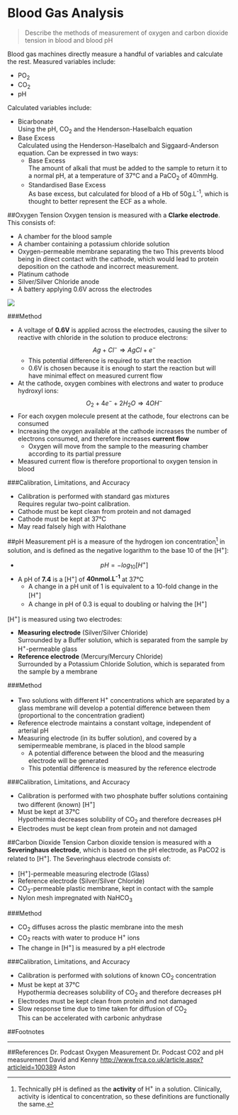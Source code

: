 # Blood Gas Analysis
> Describe the methods of measurement of oxygen and carbon dioxide tension in blood and blood pH

Blood gas machines directly measure a handful of variables and calculate the rest. Measured variables include:
* PO<sub>2</sub>
* CO<sub>2</sub>
* pH

Calculated variables include:
* Bicarbonate  
Using the pH, CO<sub>2</sub> and the Henderson-Haselbalch equation  
* Base Excess  
Calculated using the Henderson-Haselbalch and Siggaard-Anderson equation. Can be expressed in two ways:
  * Base Excess  
  The amount of alkali that must be added to the sample to return it to a normal pH, at a temperature of 37°C and a PaCO<sub>2</sub> of 40mmHg.
  * Standardised Base Excess  
  As base excess, but calculated for blood of a Hb of 50g.L<sup>-1</sup>, which is thought to better represent the ECF as a whole.

##Oxygen Tension
Oxygen tension is measured with a **Clarke electrode**. This consists of:
* A chamber for the blood sample  
* A chamber containing a potassium chloride solution
* Oxygen-permeable membrane separating the two 
  This prevents blood being in direct contact with the cathode, which would lead to protein deposition on the cathode and incorrect measurement.
* Platinum cathode
* Silver/Silver Chloride anode
* A battery applying 0.6V across the electrodes

![](http://i.imgur.com/j4O4Ywg.png)

###Method
* A voltage of **0.6V** is applied across the electrodes, causing the silver to reactive with chloride in the solution to produce electrons:  
$$Ag + Cl^- \Rightarrow AgCl + e^-$$
  * This potential difference is required to start the reaction
  * 0.6V is chosen because it is enough to start the reaction but will have minimal effect on measured current flow
* At the cathode, oxygen combines with electrons and water to produce hydroxyl ions: $$O_2 + 4e^- + 2H_2O \Rightarrow 4OH^-$$
* For each oxygen molecule present at the cathode, four electrons can be consumed
* Increasing the oxygen available at the cathode increases the number of electrons consumed, and therefore increases **current flow**
  * Oxygen will move from the sample to the measuring chamber according to its partial pressure
* Measured current flow is therefore proportional to oxygen tension in blood

###Calibration, Limitations, and Accuracy
* Calibration is performed with standard gas mixtures  
Requires regular two-point calibration.
* Cathode must be kept clean from protein and not damaged
* Cathode must be kept at 37°C
* May read falsely high with Halothane

##pH Measurement
pH is a measure of the hydrogen ion concentration[^1] in solution, and is defined as the negative logarithm to the base 10 of the [H<sup>+</sup>]:
* $$ pH = -log_{10}[H^+]$$
* A pH of **7.4** is a [H<sup>+</sup>] of **40nmol.L<sup>-1</sup>** at 37°C
  *  A change in a pH unit of 1 is equivalent to a 10-fold change in the [H<sup>+</sup>]
  *  A change in pH of 0.3 is equal to doubling or halving the [H<sup>+</sup>]


[H<sup>+</sup>] is measured using two electrodes:
* **Measuring electrode** (Silver/Silver Chloride)  
Surrounded by a Buffer solution, which is separated from the sample by H<sup>+</sup>-permeable glass
* **Reference electrode** (Mercury/Mercury Chloride)  
Surrounded by a Potassium Chloride Solution, which is separated from the sample by a membrane

###Method
* Two solutions with different H<sup>+</sup> concentrations which are separated by a glass membrane will develop a potential difference between them (proportional to the concentration gradient) 
* Reference electrode maintains a constant voltage, independent of arterial pH
* Measuring electrode (in its buffer solution), and covered by a semipermeable membrane, is placed in the blood sample
  * A potential difference between the blood and the measuring electrode will be generated
  * This potential difference is measured by the reference electrode

###Calibration, Limitations, and Accuracy
* Calibration is performed with two phosphate buffer solutions containing two different (known) [H<sup>+</sup>]
* Must be kept at 37°C  
    Hypothermia decreases solubility of CO<sub>2</sub> and therefore decreases pH 
* Electrodes must be kept clean from protein and not damaged

##Carbon Dioxide Tension
Carbon dioxide tension is measured with a **Severinghaus electrode**, which is based on the pH electrode, as PaCO2 is related to [H<sup>+</sup>]. The Severinghaus electrode consists of:
*  [H<sup>+</sup>]-permeable measuring electrode (Glass)
*  Reference electrode (Silver/Silver Chloride)
*  CO<sub>2</sub>-permeable plastic membrane, kept in contact with the sample
*  Nylon mesh impregnated with NaHCO<sub>3</sub>

###Method
* CO<sub>2</sub> diffuses across the plastic membrane into the mesh
* CO<sub>2</sub> reacts with water to produce H<sup>+</sup> ions
* The change in [H<sup>+</sup>] is measured by a pH electrode

###Calibration, Limitations, and Accuracy
* Calibration is performed with solutions of known CO<sub>2</sub> concentration
* Must be kept at 37°C  
    Hypothermia decreases solubility of CO<sub>2</sub> and therefore decreases pH 
* Electrodes must be kept clean from protein and not damaged
* Slow response time due to time taken for diffusion of CO<sub>2</sub>  
    This can be accelerated with carbonic anhydrase

##Footnotes
[^1]: Technically pH is defined as the **activity** of H<sup>+</sup> in a solution. Clinically, activity is identical to concentration, so  these definitions are functionally the same.


---
##References
Dr. Podcast Oxygen Measurement
Dr. Podcast CO2 and pH measurement
David and Kenny
http://www.frca.co.uk/article.aspx?articleid=100389
Aston